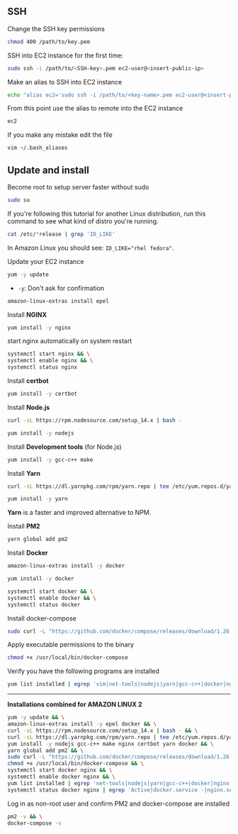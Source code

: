 ## SSH

Change the SSH key permissions

```sh
chmod 400 /path/to/key.pem
```

SSH into EC2 instance for the first time:
```sh
sudo ssh -i /path/to/<SSH-key>.pem ec2-user@<insert-public-ip>
```

Make an alias to SSH into EC2 instance
```sh
echo "alias ec2='sudo ssh -i /path/to/<key-name>.pem ec2-user@<insert-public-ip>'" >> ~/.bash_aliases
```

From this point use the alias to remote into the EC2 instance
```sh
ec2
```

If you make any mistake edit the file
```sh
vim ~/.bash_aliases
```

## Update and install

Become root to setup server faster without sudo
```sh
sudo su
```

If you're following this tutorial for another Linux distribution, run this command to see what kind of distro you're running.
```sh
cat /etc/*release | grep 'ID_LIKE'
```
In Amazon Linux you should see: `ID_LIKE="rhel fedora"`.

Update your EC2 instance
```sh
yum -y update
```
- `-y`: Don't ask for confirmation

```sh
amazon-linux-extras install epel
```

Install **NGINX**
```sh
yum install -y nginx
```

start nginx automatically on system restart
```sh
systemctl start nginx && \
systemctl enable nginx && \
systemctl status nginx
```

Install **certbot**
```sh
yum install -y certbot
```

Install **Node.js**

```sh
curl -sL https://rpm.nodesource.com/setup_14.x | bash -
```
```sh
yum install -y nodejs
```

Install **Development tools** (for Node.js)
```sh
yum install -y gcc-c++ make
```

Install **Yarn**

```sh
curl -sL https://dl.yarnpkg.com/rpm/yarn.repo | tee /etc/yum.repos.d/yarn.repo
```
```sh
yum install -y yarn
```
**Yarn** is a faster and improved alternative to NPM.

Install **PM2**
```sh
yarn global add pm2
```

Install **Docker**
```sh
amazon-linux-extras install -y docker
```
```sh
yum install -y docker
```
```sh
systemctl start docker && \
systemctl enable docker && \
systemctl status docker
```

Install docker-compose

```sh
sudo curl -L "https://github.com/docker/compose/releases/download/1.26.2/docker-compose-$(uname -s)-$(uname -m)" -o /usr/local/bin/docker-compose
```

Apply executable permissions to the binary
```sh
chmod +x /usr/local/bin/docker-compose
```

Verify you have the following programs are installed
```sh
yum list installed | egrep 'vim|net-tools|nodejs|yarn|gcc-c++|docker|nginx|certbot'
```

---

**Installations combined for AMAZON LINUX 2**
```sh
yum -y update && \
amazon-linux-extras install -y epel docker && \
curl -sL https://rpm.nodesource.com/setup_14.x | bash - && \
curl -sL https://dl.yarnpkg.com/rpm/yarn.repo | tee /etc/yum.repos.d/yarn.repo && \
yum install -y nodejs gcc-c++ make nginx certbot yarn docker && \
yarn global add pm2 && \
sudo curl -L "https://github.com/docker/compose/releases/download/1.26.2/docker-compose-$(uname -s)-$(uname -m)" -o /usr/local/bin/docker-compose && \
chmod +x /usr/local/bin/docker-compose && \
systemctl start docker nginx && \
systemctl enable docker nginx && \
yum list installed | egrep 'net-tools|nodejs|yarn|gcc-c++|docker|nginx|certbot' && \
systemctl status docker nginx | egrep 'Active|docker.service -|nginx.service -'
```

Log in as non-root user and confirm PM2 and docker-compose are installed

```sh
pm2 -v && \
docker-compose -v
```